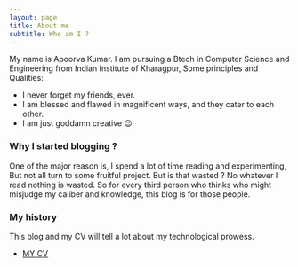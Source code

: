 ```yaml
---
layout: page
title: About me
subtitle: Who am I ?
---
```


My name is Apoorva Kumar. I am pursuing a Btech in Computer Science and Engineering from Indian Institute of Kharagpur, Some principles and Qualities:

- I never forget my friends, ever.
- I am blessed and flawed in magnificent ways, and they cater to each other.
- I am just goddamn creative &#128521;

### Why I started blogging ?
One of the major reason is, I spend a lot of time reading and experimenting, But not all turn to some fruitful project. But is that wasted ? No whatever I read nothing is wasted. So for every third person who thinks who might misjudge my caliber and knowledge, this blog is for those people.
### My history
This blog and my CV will tell a lot about my technological prowess.
- [MY CV](https://drive.google.com/open?id=1NMXdbE6DcTOUP5U_0UFHaBD8pVoLv7ZF)
